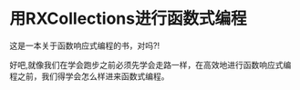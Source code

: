 # 用RXCollections进行函数式编程

这是一本关于函数响应式编程的书，对吗?!

好吧,就像我们在学会跑步之前必须先学会走路一样，在高效地进行函数响应式编程之前，我们得学会怎么样进来函数式编程。
